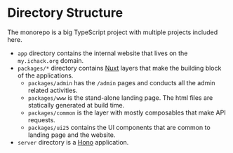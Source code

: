 # Directory Structure

The monorepo is a big TypeScript project with multiple projects included here.

- `app` directory contains the internal website that lives on the `my.ichack.org` domain.
- `packages/*` directory contains [Nuxt](../tech-stack/nuxt) layers that make the building block of the applications.
  - `packages/admin` has the `/admin` pages and conducts all the admin related activities.
  - `packages/www` is the stand-alone landing page. The html files are statically generated at build time.
  - `packages/common` is the layer with mostly composables that make API requests.
  - `packages/ui25` contains the UI components that are common to landing page and the website.
- `server` directory is a [Hono](../tech-stack/hono) application.
